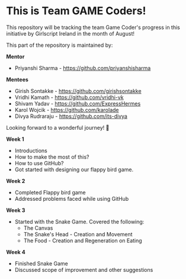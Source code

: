 # This is Team GAME Coders!

This repository will be tracking the team Game Coder's progress in this initiative by Girlscript Ireland in the month of August!

This part of the repository is maintained by:

**Mentor** 
* Priyanshi Sharma - https://github.com/priyanshisharma

**Mentees** 
* Girish Sontakke - https://github.com/girishsontakke    
* Vridhi Kamath - https://github.com/vridhi-vk
* Shivam Yadav - https://github.com/ExpressHermes
* Karol Wojcik - https://github.com/karolade
* Divya Rudraraju - https://github.com/its-divya

Looking forward to a wonderful journey! :tada:

**Week 1**
* Introductions
* How to make the most of this?
* How to use GitHub?
* Got started with designing our flappy bird game.

**Week 2**
* Completed Flappy bird game
* Addressed problems faced while using GitHub

**Week 3**
* Started with the Snake Game. Covered the following:
  * The Canvas
  * The Snake's Head - Creation and Movement
  * The Food - Creation and Regeneration on Eating

**Week 4**
* Finished Snake Game
* Discussed scope of improvement and other suggestions
